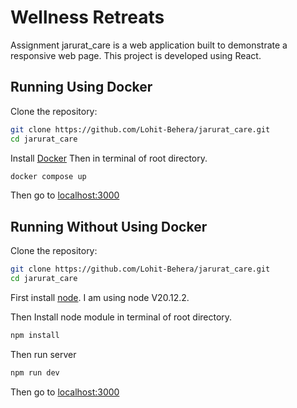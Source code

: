 # Wellness Retreats

Assignment jarurat_care is a web application built to demonstrate a responsive web page. This project is developed using React.

## Running Using Docker

Clone the repository:

```bash
git clone https://github.com/Lohit-Behera/jarurat_care.git
cd jarurat_care
```

Install [Docker](https://docs.docker.com/engine/install/) Then in terminal of root directory.

```bash
docker compose up
```

Then go to [localhost:3000](http://localhost:3000/)

## Running Without Using Docker

Clone the repository:

```bash
git clone https://github.com/Lohit-Behera/jarurat_care.git
cd jarurat_care
```

First install [node](https://nodejs.org/en). I am using node V20.12.2.

Then Install node module in terminal of root directory.

```bash
npm install
```

Then run server

```bash
npm run dev
```

Then go to [localhost:3000](http://localhost:3000/)
